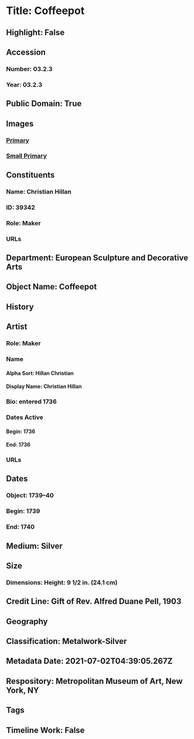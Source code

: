 # Title: Coffeepot
## Highlight: False
## Accession
### Number: 03.2.3
### Year: 03.2.3
## Public Domain: True
## Images
### [Primary](https://images.metmuseum.org/CRDImages/es/original/17553.jpg)
### [Small Primary](https://images.metmuseum.org/CRDImages/es/web-large/17553.jpg)
## Constituents
### Name: Christian Hillan
### ID: 39342
### Role: Maker
### URLs
## Department: European Sculpture and Decorative Arts
## Object Name: Coffeepot
## History
## Artist
### Role: Maker
### Name
#### Alpha Sort: Hillan Christian
#### Display Name: Christian Hillan
### Bio: entered 1736
### Dates Active
#### Begin: 1736
#### End: 1736
### URLs
## Dates
### Object: 1739–40
### Begin: 1739
### End: 1740
## Medium: Silver
## Size
### Dimensions: Height: 9 1/2 in. (24.1 cm)
## Credit Line: Gift of Rev. Alfred Duane Pell, 1903
## Geography
## Classification: Metalwork-Silver
## Metadata Date: 2021-07-02T04:39:05.267Z
## Respository: Metropolitan Museum of Art, New York, NY
## Tags
## Timeline Work: False